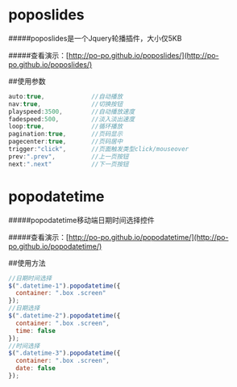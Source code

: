 # poposlides
#####poposlides是一个Jquery轮播插件，大小仅5KB

#####查看演示：[http://po-po.github.io/poposlides/](http://po-po.github.io/poposlides/)

##使用参数
```javascript
auto:true,             //自动播放
nav:true,              //切换按钮
playspeed:3500,        //自动播放速度
fadespeed:500,         //淡入淡出速度
loop:true,             //循环播放
pagination:true,       //页码显示
pagecenter:true,       //页码居中
trigger:"click",       //页面触发类型click/mouseover
prev:".prev",          //上一页按钮
next:".next"           //下一页按钮
```

# popodatetime
#####popodatetime移动端日期时间选择控件

#####查看演示：[http://po-po.github.io/popodatetime/](http://po-po.github.io/popodatetime/)

##使用方法
```javascript
//日期时间选择
$(".datetime-1").popodatetime({
  container: ".box .screen"
});
//日期选择
$(".datetime-2").popodatetime({
  container: ".box .screen",
  time: false
});
//时间选择
$(".datetime-3").popodatetime({
  container: ".box .screen",
  date: false
});
```
